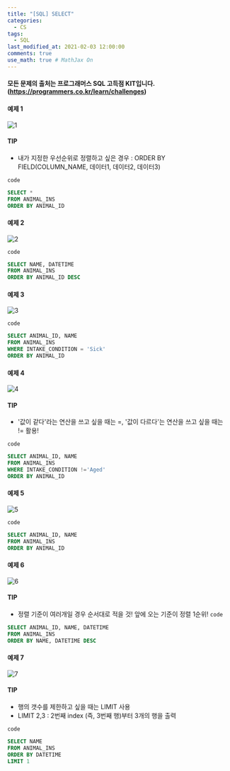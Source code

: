 ```yaml
---
title: "[SQL] SELECT"
categories: 
  - CS
tags:
  - SQL
last_modified_at: 2021-02-03 12:00:00
comments: true
use_math: true # MathJax On
---
```


#### 모든 문제의 출처는 프로그래머스 SQL 고득점 KIT입니다. (https://programmers.co.kr/learn/challenges)

#### 예제 1
![1](https://user-images.githubusercontent.com/62474292/106705610-a3a71980-6631-11eb-8548-57b1b81ebc6d.JPG)
#### TIP
- 내가 지정한 우선순위로 정렬하고 싶은 경우 : ORDER BY FIELD(COLUMN_NAME, 데이터1, 데이터2, 데이터3)

`code`
```sql
SELECT * 
FROM ANIMAL_INS 
ORDER BY ANIMAL_ID
```


#### 예제 2
![2](https://user-images.githubusercontent.com/62474292/106705614-a4d84680-6631-11eb-89d5-849f51264f29.JPG)

`code`
```sql
SELECT NAME, DATETIME 
FROM ANIMAL_INS 
ORDER BY ANIMAL_ID DESC
```
#### 예제 3
![3](https://user-images.githubusercontent.com/62474292/106705615-a4d84680-6631-11eb-96e7-27c958155a66.JPG)

`code`
```sql
SELECT ANIMAL_ID, NAME 
FROM ANIMAL_INS 
WHERE INTAKE_CONDITION = 'Sick' 
ORDER BY ANIMAL_ID
```
#### 예제 4
![4](https://user-images.githubusercontent.com/62474292/106705618-a570dd00-6631-11eb-8005-484674b33421.JPG)
#### TIP
- '값이 같다'라는 연산을 쓰고 싶을 때는 =, '값이 다르다'는 연산을 쓰고 싶을 때는 != 활용!

`code`
```sql
SELECT ANIMAL_ID, NAME 
FROM ANIMAL_INS 
WHERE INTAKE_CONDITION !='Aged' 
ORDER BY ANIMAL_ID
```
#### 예제 5
![5](https://user-images.githubusercontent.com/62474292/106705619-a570dd00-6631-11eb-81b4-0c6839a034d6.JPG)

`code`
```sql
SELECT ANIMAL_ID, NAME 
FROM ANIMAL_INS 
ORDER BY ANIMAL_ID
```
#### 예제 6
![6](https://user-images.githubusercontent.com/62474292/106705621-a6097380-6631-11eb-998c-11673e7d96b9.JPG)
#### TIP
- 정렬 기준이 여러개일 경우 순서대로 적을 것! 앞에 오는 기준이 정렬 1순위!
`code`
```sql
SELECT ANIMAL_ID, NAME, DATETIME 
FROM ANIMAL_INS 
ORDER BY NAME, DATETIME DESC
```
#### 예제 7
![7](https://user-images.githubusercontent.com/62474292/106705623-a6097380-6631-11eb-8f55-29e1601f2297.JPG)
#### TIP
- 행의 갯수를 제한하고 싶을 때는 LIMIT 사용
- LIMIT 2,3 : 2번째 index (즉, 3번째 행)부터 3개의 행을 출력

`code`
```sql
SELECT NAME
FROM ANIMAL_INS
ORDER BY DATETIME
LIMIT 1
```
